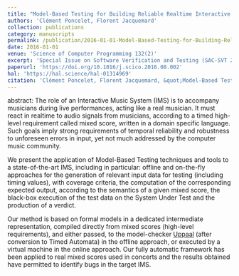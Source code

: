 ```yaml
---
title: "Model-Based Testing for Building Reliable Realtime Interactive Music Systems"
authors: 'Clément Poncelet, Florent Jacquemard'
collection: publications
category: manuscripts
permalink: /publication/2016-01-01-Model-Based-Testing-for-Building-Reliable-Realtime-Interactive-Music-Systems
date: 2016-01-01
venue: 'Science of Computer Programming 132(2)'
excerpt: 'Special Issue on Software Verification and Testing (SAC-SVT 2015)'
paperurl: 'https://doi.org/10.1016/j.scico.2016.08.002'
hal: 'https://hal.science/hal-01314969'
citation: 'Clément Poncelet, Florent Jacquemard, &quot;Model-Based Testing for Building Reliable Realtime Interactive Music Systems&quot; Science of Computer Programming 132(2), 2016.'
---
```


abstract:
The role of an Interactive Music System (IMS) is to accompany musicians during live performances, acting like a real musician.
It must react in realtime to audio signals from musicians, according to a timed high-level requirement called mixed score, 
written in a domain specific language. Such goals imply strong requirements of temporal reliability and robustness to unforeseen errors in input, 
yet not much addressed by the computer music community.

We present the application of Model-Based Testing techniques and tools to a state-of-the-art IMS, including in particular: 
offline and on-the-fly approaches for the generation of relevant input data for testing (including timing values), with coverage criteria, 
the computation of the corresponding expected output, according to the semantics of a given mixed score, 
the black-box execution of the test data on the System Under Test and the production of a verdict. 

Our method is based on formal models in a dedicated intermediate representation, 
compiled directly from mixed scores (high-level requirements), and either passed, to the model-checker [Uppaal](https://uppaal.org) (after conversion to Timed Automata) in the offline approach, 
or executed by a virtual machine in the online approach. 
Our fully automatic framework has been applied to real mixed scores used in concerts and the results obtained have permitted to identify bugs in the target IMS.